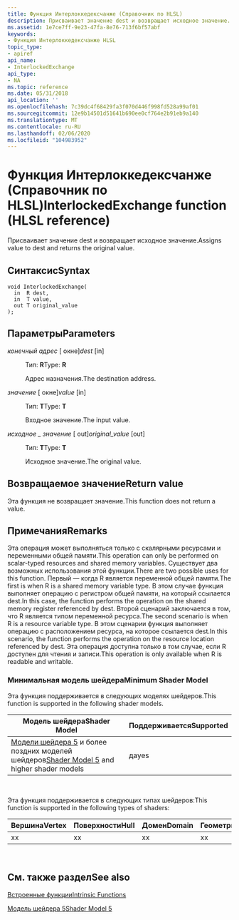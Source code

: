 ```yaml
---
title: Функция Интерлоккедексчанже (Справочник по HLSL)
description: Присваивает значение dest и возвращает исходное значение.
ms.assetid: 1e7ce7ff-9e23-47fa-8e76-713f6bf57abf
keywords:
- Функция Интерлоккедексчанже HLSL
topic_type:
- apiref
api_name:
- InterlockedExchange
api_type:
- NA
ms.topic: reference
ms.date: 05/31/2018
api_location: ''
ms.openlocfilehash: 7c39dc4f68429fa3f070d446f998fd528a99af01
ms.sourcegitcommit: 12e9b14501d51641b690ee0cf764e2b91eb9a140
ms.translationtype: MT
ms.contentlocale: ru-RU
ms.lasthandoff: 02/06/2020
ms.locfileid: "104983952"
---
```

# <a name="interlockedexchange-function-hlsl-reference"></a><span data-ttu-id="113c9-104">Функция Интерлоккедексчанже (Справочник по HLSL)</span><span class="sxs-lookup"><span data-stu-id="113c9-104">InterlockedExchange function (HLSL reference)</span></span>

<span data-ttu-id="113c9-105">Присваивает значение dest и возвращает исходное значение.</span><span class="sxs-lookup"><span data-stu-id="113c9-105">Assigns value to dest and returns the original value.</span></span>

## <a name="syntax"></a><span data-ttu-id="113c9-106">Синтаксис</span><span class="sxs-lookup"><span data-stu-id="113c9-106">Syntax</span></span>

``` syntax
void InterlockedExchange(
  in  R dest,
  in  T value,
  out T original_value
);
```

## <a name="parameters"></a><span data-ttu-id="113c9-107">Параметры</span><span class="sxs-lookup"><span data-stu-id="113c9-107">Parameters</span></span>

<dl> <dt>

<span data-ttu-id="113c9-108">*конечный адрес* \[ окне\]</span><span class="sxs-lookup"><span data-stu-id="113c9-108">*dest* \[in\]</span></span>
</dt> <dd>

<span data-ttu-id="113c9-109">Тип: **R**</span><span class="sxs-lookup"><span data-stu-id="113c9-109">Type: **R**</span></span>

<span data-ttu-id="113c9-110">Адрес назначения.</span><span class="sxs-lookup"><span data-stu-id="113c9-110">The destination address.</span></span>

</dd> <dt>

<span data-ttu-id="113c9-111">*значение* \[ окне\]</span><span class="sxs-lookup"><span data-stu-id="113c9-111">*value* \[in\]</span></span>
</dt> <dd>

<span data-ttu-id="113c9-112">Тип: **T**</span><span class="sxs-lookup"><span data-stu-id="113c9-112">Type: **T**</span></span>

<span data-ttu-id="113c9-113">Входное значение.</span><span class="sxs-lookup"><span data-stu-id="113c9-113">The input value.</span></span>

</dd> <dt>

<span data-ttu-id="113c9-114">*исходное \_ значение* \[ out\]</span><span class="sxs-lookup"><span data-stu-id="113c9-114">*original\_value* \[out\]</span></span>
</dt> <dd>

<span data-ttu-id="113c9-115">Тип: **T**</span><span class="sxs-lookup"><span data-stu-id="113c9-115">Type: **T**</span></span>

<span data-ttu-id="113c9-116">Исходное значение.</span><span class="sxs-lookup"><span data-stu-id="113c9-116">The original value.</span></span>

</dd> </dl>

## <a name="return-value"></a><span data-ttu-id="113c9-117">Возвращаемое значение</span><span class="sxs-lookup"><span data-stu-id="113c9-117">Return value</span></span>

<span data-ttu-id="113c9-118">Эта функция не возвращает значение.</span><span class="sxs-lookup"><span data-stu-id="113c9-118">This function does not return a value.</span></span>

## <a name="remarks"></a><span data-ttu-id="113c9-119">Примечания</span><span class="sxs-lookup"><span data-stu-id="113c9-119">Remarks</span></span>

<span data-ttu-id="113c9-120">Эта операция может выполняться только с скалярными ресурсами и переменными общей памяти.</span><span class="sxs-lookup"><span data-stu-id="113c9-120">This operation can only be performed on scalar-typed resources and shared memory variables.</span></span> <span data-ttu-id="113c9-121">Существует два возможных использования этой функции.</span><span class="sxs-lookup"><span data-stu-id="113c9-121">There are two possible uses for this function.</span></span> <span data-ttu-id="113c9-122">Первый — когда R является переменной общей памяти.</span><span class="sxs-lookup"><span data-stu-id="113c9-122">The first is when R is a shared memory variable type.</span></span> <span data-ttu-id="113c9-123">В этом случае функция выполняет операцию с регистром общей памяти, на который ссылается dest.</span><span class="sxs-lookup"><span data-stu-id="113c9-123">In this case, the function performs the operation on the shared memory register referenced by dest.</span></span> <span data-ttu-id="113c9-124">Второй сценарий заключается в том, что R является типом переменной ресурса.</span><span class="sxs-lookup"><span data-stu-id="113c9-124">The second scenario is when R is a resource variable type.</span></span> <span data-ttu-id="113c9-125">В этом сценарии функция выполняет операцию с расположением ресурса, на которое ссылается dest.</span><span class="sxs-lookup"><span data-stu-id="113c9-125">In this scenario, the function performs the operation on the resource location referenced by dest.</span></span> <span data-ttu-id="113c9-126">Эта операция доступна только в том случае, если R доступен для чтения и записи.</span><span class="sxs-lookup"><span data-stu-id="113c9-126">This operation is only available when R is readable and writable.</span></span>

### <a name="minimum-shader-model"></a><span data-ttu-id="113c9-127">Минимальная модель шейдера</span><span class="sxs-lookup"><span data-stu-id="113c9-127">Minimum Shader Model</span></span>

<span data-ttu-id="113c9-128">Эта функция поддерживается в следующих моделях шейдеров.</span><span class="sxs-lookup"><span data-stu-id="113c9-128">This function is supported in the following shader models.</span></span>



| <span data-ttu-id="113c9-129">Модель шейдера</span><span class="sxs-lookup"><span data-stu-id="113c9-129">Shader Model</span></span>                                                                | <span data-ttu-id="113c9-130">Поддерживается</span><span class="sxs-lookup"><span data-stu-id="113c9-130">Supported</span></span> |
|-----------------------------------------------------------------------------|-----------|
| <span data-ttu-id="113c9-131">[Модели шейдера 5](d3d11-graphics-reference-sm5.md) и более поздних моделей шейдеров</span><span class="sxs-lookup"><span data-stu-id="113c9-131">[Shader Model 5](d3d11-graphics-reference-sm5.md) and higher shader models</span></span> | <span data-ttu-id="113c9-132">да</span><span class="sxs-lookup"><span data-stu-id="113c9-132">yes</span></span>       |



 

<span data-ttu-id="113c9-133">Эта функция поддерживается в следующих типах шейдеров:</span><span class="sxs-lookup"><span data-stu-id="113c9-133">This function is supported in the following types of shaders:</span></span>



| <span data-ttu-id="113c9-134">Вершина</span><span class="sxs-lookup"><span data-stu-id="113c9-134">Vertex</span></span> | <span data-ttu-id="113c9-135">Поверхности</span><span class="sxs-lookup"><span data-stu-id="113c9-135">Hull</span></span> | <span data-ttu-id="113c9-136">Домен</span><span class="sxs-lookup"><span data-stu-id="113c9-136">Domain</span></span> | <span data-ttu-id="113c9-137">Геометрия</span><span class="sxs-lookup"><span data-stu-id="113c9-137">Geometry</span></span> | <span data-ttu-id="113c9-138">Пиксель</span><span class="sxs-lookup"><span data-stu-id="113c9-138">Pixel</span></span> | <span data-ttu-id="113c9-139">Вычисления</span><span class="sxs-lookup"><span data-stu-id="113c9-139">Compute</span></span> |
|--------|------|--------|----------|-------|---------|
| <span data-ttu-id="113c9-140">x</span><span class="sxs-lookup"><span data-stu-id="113c9-140">x</span></span>      |  <span data-ttu-id="113c9-141">x</span><span class="sxs-lookup"><span data-stu-id="113c9-141">x</span></span>   | <span data-ttu-id="113c9-142">x</span><span class="sxs-lookup"><span data-stu-id="113c9-142">x</span></span>      |  <span data-ttu-id="113c9-143">x</span><span class="sxs-lookup"><span data-stu-id="113c9-143">x</span></span>       | <span data-ttu-id="113c9-144">x</span><span class="sxs-lookup"><span data-stu-id="113c9-144">x</span></span>     | <span data-ttu-id="113c9-145">x</span><span class="sxs-lookup"><span data-stu-id="113c9-145">x</span></span>       |



 

## <a name="see-also"></a><span data-ttu-id="113c9-146">См. также раздел</span><span class="sxs-lookup"><span data-stu-id="113c9-146">See also</span></span>

<dl> <dt>

[<span data-ttu-id="113c9-147">Встроенные функции</span><span class="sxs-lookup"><span data-stu-id="113c9-147">Intrinsic Functions</span></span>](dx-graphics-hlsl-intrinsic-functions.md)
</dt> <dt>

[<span data-ttu-id="113c9-148">Модель шейдера 5</span><span class="sxs-lookup"><span data-stu-id="113c9-148">Shader Model 5</span></span>](d3d11-graphics-reference-sm5.md)
</dt> </dl>

 

 




